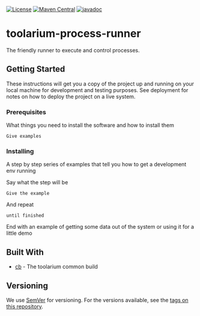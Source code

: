 [![License](https://img.shields.io/github/license/toolarium/toolarium-process-runner)](https://github.com/toolarium/toolarium-process-runner/blob/master/LICENSE)
[![Maven Central](https://img.shields.io/maven-central/v/com.github.toolarium/toolarium-process-runner/0.1.0)](https://search.maven.org/artifact/com.github.toolarium/toolarium-process-runner/0.1.0/jar)
[![javadoc](https://javadoc.io/badge2/com.github.toolarium/toolarium-process-runner/javadoc.svg)](https://javadoc.io/doc/com.github.toolarium/toolarium-process-runner)

# toolarium-process-runner

The friendly runner to execute and control processes.

## Getting Started

These instructions will get you a copy of the project up and running on your local machine for development and testing purposes. See deployment for notes on how to deploy the project on a live system.

### Prerequisites

What things you need to install the software and how to install them

```
Give examples
```

### Installing

A step by step series of examples that tell you how to get a development env running

Say what the step will be

```
Give the example
```

And repeat

```
until finished
```

End with an example of getting some data out of the system or using it for a little demo

## Built With

* [cb](https://github.com/toolarium/common-build) - The toolarium common build

## Versioning

We use [SemVer](http://semver.org/) for versioning. For the versions available, see the [tags on this repository](https://github.com/your/project/tags). 


